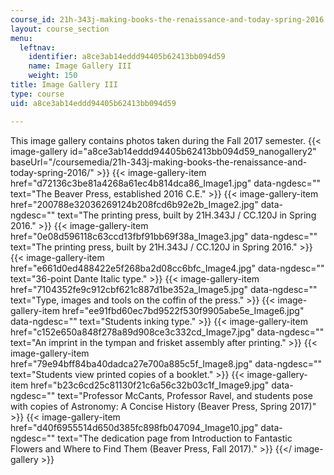 ```yaml
---
course_id: 21h-343j-making-books-the-renaissance-and-today-spring-2016
layout: course_section
menu:
  leftnav:
    identifier: a8ce3ab14eddd94405b62413bb094d59
    name: Image Gallery III
    weight: 150
title: Image Gallery III
type: course
uid: a8ce3ab14eddd94405b62413bb094d59

---
```


This image gallery contains photos taken during the Fall 2017 semester.
{{< image-gallery id="a8ce3ab14eddd94405b62413bb094d59_nanogallery2" baseUrl="/coursemedia/21h-343j-making-books-the-renaissance-and-today-spring-2016/" >}}
{{< image-gallery-item href="d72136c3be81a4268a61ec4b814dca86_Image1.jpg" data-ngdesc="" text="The Beaver Press, established 2016 C.E." >}}
{{< image-gallery-item href="200788e32036269124b208fcd6b92e2b_Image2.jpg" data-ngdesc="" text="The printing press, built by 21H.343J / CC.120J in Spring 2016." >}}
{{< image-gallery-item href="0e08d596118c63ccd13fbf91bb69f38a_Image3.jpg" data-ngdesc="" text="The printing press, built by 21H.343J / CC.120J in Spring 2016." >}}
{{< image-gallery-item href="e661d0ed488422e5f268ba2d08cc6bfc_Image4.jpg" data-ngdesc="" text="36-point Dante Italic type." >}}
{{< image-gallery-item href="7104352fe9c912cbf621c887d1be352a_Image5.jpg" data-ngdesc="" text="Type, images and tools on the coffin of the press." >}}
{{< image-gallery-item href="ee91fbd60ec7bd9522f530f9905abe5e_Image6.jpg" data-ngdesc="" text="Students inking type." >}}
{{< image-gallery-item href="c152e650a848f278a89d908ce3c332cd_Image7.jpg" data-ngdesc="" text="An imprint in the tympan and frisket assembly after printing." >}}
{{< image-gallery-item href="79e94bff84ba40dadca27e700a885c5f_Image8.jpg" data-ngdesc="" text="Students view printed copies of a booklet." >}}
{{< image-gallery-item href="b23c6cd25c81130f21c6a56c32b03c1f_Image9.jpg" data-ngdesc="" text="Professor McCants, Professor Ravel, and students pose with copies of Astronomy: A Concise History (Beaver Press, Spring 2017)" >}}
{{< image-gallery-item href="d40f6955514d650d385fc898fb047094_Image10.jpg" data-ngdesc="" text="The dedication page from Introduction to Fantastic Flowers and Where to Find Them (Beaver Press, Fall 2017)." >}}
{{</ image-gallery >}}